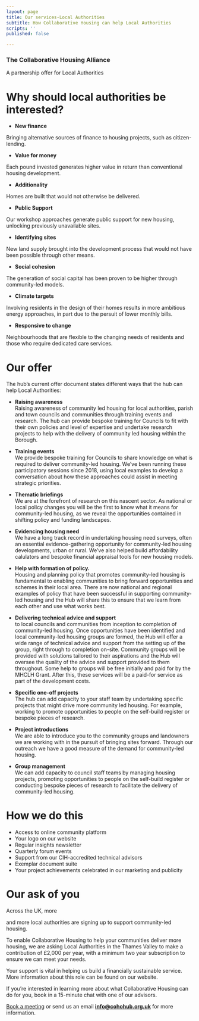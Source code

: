 ```yaml
---
layout: page
title: Our services-Local Authorities
subtitle: How Collaborative Housing can help Local Authorities
scripts: ''
published: false

---
```

### The Collaborative Housing Alliance

A partnership offer for Local Authorities

# Why should local authorities be interested?

* **New finance**

Bringing alternative sources of finance to housing projects, such as citizen-lending.

* **Value for money**

Each pound invested generates higher value in return than conventional housing development.

* **Additionality**

Homes are built that would not otherwise be delivered.

* **Public Support**

Our workshop approaches generate public support for new housing, unlocking previously unavailable sites.

* **Identifying sites**

New land supply brought into the development process that would not have been possible through other means.

* **Social cohesion**

The generation of social capital has been proven to be higher through community-led models.

* **Climate targets**

Involving residents in the design of their homes results in more ambitious energy approaches, in part due to the persuit of lower monthly bills.

* **Responsive to change**

Neighbourhoods that are flexible to the changing needs of residents and those who require dedicated care services.

# Our offer

The hub’s current offer document states different ways that the hub can help Local Authorities:

* **Raising awareness**   
  Raising awareness of community led housing for local authorities, parish and town councils and communities through training events and research. The hub can provide bespoke training for Councils to fit with their own policies and level of expertise and undertake research projects to help with the delivery of community led housing within the Borough.
* **Training events**  
  We provide bespoke training for Councils to share knowledge on what is required to deliver community-led housing. We’ve been running these participatory sessions since 2018, using local examples to develop a conversation about how these approaches could assist in meeting strategic priorities.
* **Thematic briefings**  
  We are at the forefront of research on this nascent sector. As national or local policy changes you will be the first to know what it means for community-led housing, as we reveal the opportunities contained in shifting policy and funding landscapes.

* **Evidencing housing need**  
  We have a long track record in undertaking housing need surveys, often an essential evidence-gathering opportunity for community-led housing developments, urban or rural. We’ve also helped build affordability calulators and bespoke financial appraisal tools for new housing models.
* **Help with formation of policy.**   
  Housing and planning policy that promotes community-led housing is fundamental to enabling communities to bring forward opportunities and schemes in their local area. There are now national and regional examples of policy that have been successful in supporting community-led housing and the Hub will share this to ensure that we learn from each other and use what works best. 
* **Delivering technical advice and support**  
   to local councils and communities from inception to completion of community-led housing. Once opportunities have been identified and local community-led housing groups are formed, the Hub will offer a wide range of technical advice and support from the setting up of the group, right through to completion on-site. Community groups will be provided with solutions tailored to their aspirations and the Hub will oversee the quality of the advice and support provided to them throughout. Some help to groups will be free initially and paid for by the MHCLH Grant. After this, these services will be a paid-for service as part of the development costs. 
* **Specific one-off projects**  
  The hub can add capacity to your staff team by undertaking specific projects that might drive more community led housing. For example, working to promote opportunities to people on the self-build register or bespoke pieces of research. 
* **Project introductions**  
  We are able to introduce you to the community groups and landowners we are working with in the pursuit of bringing sites forward. Through our outreach we have a good measure of the demand for community-led housing.
* **Group management**  
  We can add capacity to council staff teams by managing housing projects, promoting opportunities to people on the self-build register or conducting bespoke pieces of research to facilitate the delivery of community-led housing.

# How we do this

* Access to online community platform
* Your logo on our website
* Regular insights newsletter
* Quarterly forum events
* Support from our CIH-accredited technical advisors
* Exemplar document suite
* Your project achievements celebrated in our marketing and publicity

# Our ask of you

Across the UK, more

and more local authorities are signing up to support community-led housing.

To enable Collaborative Housing to help your communities deliver more housing, we are asking Local Authorities in the Thames Valley to make a contribution of £2,000 per year, with a minimum two year subscription to ensure we can meet your needs.

Your support is vital in helping us build a financially sustainable service. More information about this role can be found on our website.

If you’re interested in learning more about what Collaborative Housing can do for you, book in a 15-minute chat with one of our advisors.

[Book a meeting](https://calendly.com/cohohub/15min?month=2022-02) or send us an email [**info@cohohub.org.uk**](mailto:info@cohohub.org.uk) for more information.